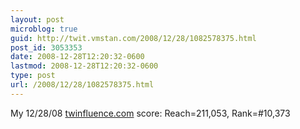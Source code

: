 ```yaml
---
layout: post
microblog: true
guid: http://twit.vmstan.com/2008/12/28/1082578375.html
post_id: 3053353
date: 2008-12-28T12:20:32-0600
lastmod: 2008-12-28T12:20:32-0600
type: post
url: /2008/12/28/1082578375.html
---
```

My 12/28/08 [twinfluence.com](http://twinfluence.com) score: Reach=211,053, Rank=#10,373
